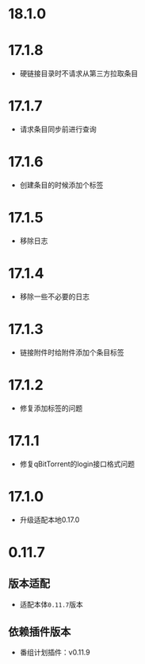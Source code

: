 
# 18.1.0


# 17.1.8

- 硬链接目录时不请求从第三方拉取条目

# 17.1.7

- 请求条目同步前进行查询

# 17.1.6

- 创建条目的时候添加个标签

# 17.1.5

- 移除日志

# 17.1.4

- 移除一些不必要的日志

# 17.1.3

- 链接附件时给附件添加个条目标签

# 17.1.2

- 修复添加标签的问题

# 17.1.1

- 修复qBitTorrent的login接口格式问题

# 17.1.0

- 升级适配本地0.17.0

# 0.11.7

## 版本适配

- 适配本体`0.11.7`版本

## 依赖插件版本

- 番组计划插件：v0.11.9
